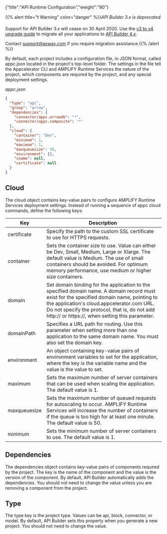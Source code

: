 {"title":"API Runtime Configuration","weight":"80"}

{{% alert title="❗️ Warning" color="danger" %}}*API Builder 3.x is deprecated*

Support for API Builder 3.x will cease on 30 April 2020. Use the [v3 to v4 upgrade guide](https://docs.axway.com/bundle/API_Builder_4x_allOS_en/page/api_builder_v3_to_v4_upgrade_guide.html) to migrate all your applications to [API Builder 4.x](https://docs.axway.com/bundle/API_Builder_4x_allOS_en/page/api_builder_getting_started_guide.html).

Contact [support@axway.com](mailto:support@axway.com) if you require migration assistance.{{% /alert %}}

By default, each project includes a configuration file, in JSON format, called appc.json located in the project's top-level folder. The settings in the file tell the Appcelerator CLI and AMPLIFY Runtime Services the nature of the project, which components are required by the project, and any special deployment settings.

*appc.json*

```json
{
  "type": "api",
  "group": "arrow",
  "dependencies": {
    "connector/appc.arrowdb": "*",
    "connector/appc.composite": "*"
  },
  "cloud": {
    "container": "Dev",
    "minimum": 1,
    "maximum": 1,
    "maxqueuesize": 50,
    "environment": {},
    "cname": null,
    "certificate": null
  }
}
```

## Cloud

The cloud object contains key-value pairs to configure AMPLIFY Runtime Services deployment settings. Instead of running a sequence of appc cloud commands, define the following keys:

| Key | Description |
| --- | --- |
| certificate | Specify the path to the custom SSL certificate to use for HTTPS requests. |
| container | Sets the container size to use. Value can either be Dev, Small, Medium, Large or Xlarge. The default value is Medium. The use of small containers should be avoided. For optimum memory performance, use medium or higher size containers. |
| domain | Set domain binding for the application to the specified domain name. A domain record must exist for the specified domain name, pointing to the application's cloud.appcelerator.com URL. Do not specify the protocol, that is, do not add http:// or https://, when setting this parameter. |
| domainPath | Specifies a URL path for routing. Use this parameter when setting more than one application to the same domain name. You must also set the domain key. |
| environment | An object containing key-value pairs of environment variables to set for the application, where the key is the variable name and the value is the value to set. |
| maximum | Sets the maximum number of server containers that can be used when scaling the application. The default value is 1. |
| maxqueuesize | Sets the maximum number of queued requests for autoscaling to occur. AMPLIFY Runtime Services will increase the number of containers if the queue is too high for at least one minute. The default value is 50. |
| minimum | Sets the minimum number of server containers to use. The default value is 1. |

## Dependencies

The dependencies object contains key-value pairs of components required by the project. The key is the name of the component and the value is the version of the component. By default, API Builder automatically adds the dependencies. You should not need to change the value unless you are removing a component from the project.

## Type

The type key is the project type. Values can be api, block, connector, or model. By default, API Builder sets this property when you generate a new project. You should not need to change the value.
